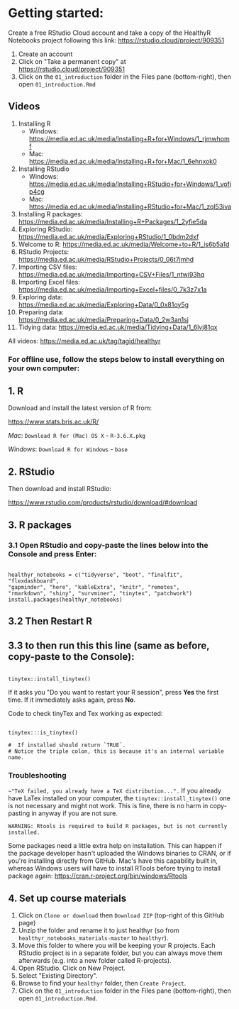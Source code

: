 # Getting started:

Create a free RStudio Cloud account and take a copy of the HealthyR Notebooks project following this link:
https://rstudio.cloud/project/909351

1. Create an account
2. Click on "Take a permanent copy" at https://rstudio.cloud/project/909351
3. Click on the `01_introduction` folder in the Files pane (bottom-right), then open `01_introduction.Rmd`

## Videos

1.	Installing R
    - Windows: https://media.ed.ac.uk/media/Installing+R+for+Windows/1_rjmwhomf
    - Mac: https://media.ed.ac.uk/media/Installing+R+for+Mac/1_6ehnxok0
2.	Installing RStudio
    - Windows: https://media.ed.ac.uk/media/Installing+RStudio+for+Windows/1_vofip4cg
    - Mac: https://media.ed.ac.uk/media/Installing+RStudio+for+Mac/1_zql53iva
3.	Installing R packages: https://media.ed.ac.uk/media/Installing+R+Packages/1_2yfie5da
4.	Exploring RStudio: https://media.ed.ac.uk/media/Exploring+RStudio/1_0bdm2dxf
5.	Welcome to R: https://media.ed.ac.uk/media/Welcome+to+R/1_is6b5a1d
6.	RStudio Projects: https://media.ed.ac.uk/media/RStudio+Projects/0_06t7jmhd
7.	Importing CSV files: https://media.ed.ac.uk/media/Importing+CSV+Files/1_ntwi93hq
8.	Importing Excel files: https://media.ed.ac.uk/media/Importing+Excel+files/0_7k3z7x1a
9.	Exploring data: https://media.ed.ac.uk/media/Exploring+Data/0_0x81oy5g
10.	Preparing data: https://media.ed.ac.uk/media/Preparing+Data/0_2w3an1sj
11.	Tidying data: https://media.ed.ac.uk/media/Tidying+Data/1_6lvj81qx


All videos: https://media.ed.ac.uk/tag/tagid/healthyr

### For offline use, follow the steps below to install everything on your own computer:

## 1. R

Download and install the latest version of R from:

https://www.stats.bris.ac.uk/R/

*Mac*: `Download R for (Mac) OS X` - `R-3.6.X.pkg`

*Windows*: `Download R for Windows` - `base`


## 2. RStudio

Then download and install RStudio:

https://www.rstudio.com/products/rstudio/download/#download


## 3. R packages

### 3.1 Open RStudio and copy-paste the lines below into the Console and press Enter:

```{r}

healthyr_notebooks = c("tidyverse", "boot", "finalfit", "flexdashboard",
"gapminder", "here", "kableExtra", "knitr", "remotes",
"rmarkdown", "shiny", "survminer", "tinytex", "patchwork")
install.packages(healthyr_notebooks)

```

## 3.2 Then Restart R

## 3.3 to then run this this line (same as before, copy-paste to the Console):

```{r}

tinytex::install_tinytex()

```

If it asks you "Do you want to restart your R session", press **Yes** the first time. If it immediately asks again, press **No**.

Code to check tinyTex and Tex working as expected:

```{r, eval = FALSE}

tinytex:::is_tinytex()

#  If installed should return `TRUE`.
# Notice the triple colon, this is because it's an internal variable name.

```

### Troubleshooting

`~"TeX failed, you already have a TeX distribution...".`
If you already have LaTex installed on your computer, the `tinytex::install_tinytex()` one is not necessary and might not work.  This is fine, there is no harm in copy-pasting in anyway if you are not sure.


`WARNING: Rtools is required to build R packages, but is not currently installed.`

Some packages need a little extra help on installation. This can happen if the package developer hasn't uploaded the Windows binaries to CRAN, or if you're installing directly from GitHub. Mac's have this capability built in, whereas Windows users will have to install RTools before trying to install package again: https://cran.r-project.org/bin/windows/Rtools

## 4. Set up course materials

1. Click on `Clone or download` then `Download ZIP` (top-right of this GitHub page)
2. Unzip the folder and rename it to just healthyr (so from `healthyr_notebooks_materials-master` to `healthyr`).
3. Move this folder to where you will be keeping your R projects. Each RStudio project is in a separate folder, but you can always move them afterwards (e.g. into a new folder called R-projects).
4. Open RStudio. Click on New Project.
5. Select "Existing Directory".
6. Browse to find your `healthyr` folder, then `Create Project`.
7. Click on the `01_introduction` folder in the Files pane (bottom-right), then open `01_introduction.Rmd`.
